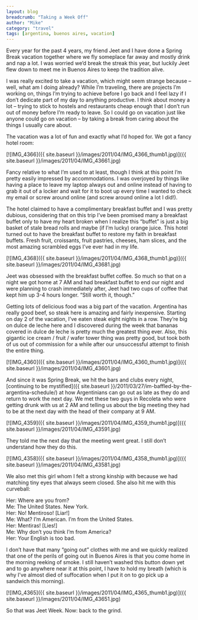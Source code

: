 ```yaml
---
layout: blog
breadcrumb: "Taking a Week Off"
author: "Mike"
category: "travel"
tags: [argentina, buenos aires, vacation]
---
```


Every year for the past 4 years, my friend Jeet and I have done a Spring Break vacation together where we fly someplace far away and mostly drink and nap a lot. I was worried we’d break the streak this year, but luckily Jeet flew down to meet me in Buenos Aires to keep the tradition alive.

I was really excited to take a vacation, which might seem strange because – well, what am I doing already? While I’m traveling, there are projects I’m working on, things I’m trying to achieve before I go back and I feel lazy if I don’t dedicate part of my day to anything productive. I think about money a lot – trying to stick to hostels and restaurants cheap enough that I don’t run out of money before I’m ready to leave. So I could go on vacation just like anyone could go on vacation – by taking a break from caring about the things I usually care about.

The vacation was a lot of fun and exactly what I’d hoped for. We got a fancy hotel room:

[![IMG_4366]({{ site.baseurl }}/images/2011/04/IMG_4366_thumb1.jpg)]({{ site.baseurl }}/images/2011/04/IMG_43661.jpg)

Fancy relative to what I’m used to at least, though I think at this point I’m pretty easily impressed by accommodations. I was overjoyed by things like having a place to leave my laptop always out and online instead of having to grab it out of a locker and wait for it to boot up every time I wanted to check my email or screw around online (and screw around online a lot I did!).

The hotel claimed to have a complimentary breakfast buffet and I was pretty dubious, considering that on this trip I’ve been promised many a breakfast buffet only to have my heart broken when I realize this “buffet” is just a big basket of stale bread rolls and maybe (if I’m lucky) orange juice. This hotel turned out to have the breakfast buffet to restore my faith in breakfast buffets. Fresh fruit, croissants, fruit pastries, cheeses, ham slices, and the most amazing scrambled eggs I’ve ever had in my life.

[![IMG_4368]({{ site.baseurl }}/images/2011/04/IMG_4368_thumb1.jpg)]({{ site.baseurl }}/images/2011/04/IMG_43681.jpg)

Jeet was obsessed with the breakfast buffet coffee. So much so that on a night we got home at 7 AM and had breakfast buffet to end our night and were planning to crash immediately after, Jeet had two cups of coffee that kept him up 3-4 hours longer. “Still worth it, though.”

Getting lots of delicious food was a big part of the vacation. Argentina has really good beef, so steak here is amazing and fairly inexpensive. Starting on day 2 of the vacation, I’ve eaten steak eight nights in a row. They’re big on dulce de leche here and I discovered during the week that bananas covered in dulce de leche is pretty much the greatest thing ever. Also, this gigantic ice cream / fruit / wafer tower thing was pretty good, but took both of us out of commission for a while after our unsuccessful attempt to finish the entire thing.

[![IMG_4360]({{ site.baseurl }}/images/2011/04/IMG_4360_thumb1.jpg)]({{ site.baseurl }}/images/2011/04/IMG_43601.jpg)

And since it was Spring Break, we hit the bars and clubs every night, [continuing to be mystified]({{ site.baseurl }}/2011/03/27/im-baffled-by-the-argentina-schedule/) at how Argentinians can go out as late as they do and return to work the next day. We met these two guys in Recoleta who were getting drunk with us at 2 AM and telling us about the big meeting they had to be at the next day with the head of their company at 9 AM.

[![IMG_4359]({{ site.baseurl }}/images/2011/04/IMG_4359_thumb1.jpg)]({{ site.baseurl }}/images/2011/04/IMG_43591.jpg)

They told me the next day that the meeting went great. I still don’t understand how they do this.

[![IMG_4358]({{ site.baseurl }}/images/2011/04/IMG_4358_thumb1.jpg)]({{ site.baseurl }}/images/2011/04/IMG_43581.jpg)

We also met this girl whom I felt a strong kinship with because we had matching tiny eyes that always seem closed. She also hit me with this curveball:

Her: Where are you from?<br/>
Me: The United States. New York.<br/>
Her: No! Mentiroso! [Liar!]<br/>
Me: What? I’m American. I’m from the United States.<br/>
Her: Mentiras! [Lies!]<br/>
Me: Why don’t you think I’m from America?<br/>
Her: Your English is too bad.

I don’t have that many “going out” clothes with me and we quickly realized that one of the perils of going out in Buenos Aires is that you come home in the morning reeking of smoke. I still haven’t washed this button down yet and to go anywhere near it at this point, I have to hold my breath (which is why I’ve almost died of suffocation when I put it on to go pick up a sandwich this morning).

[![IMG_4365]({{ site.baseurl }}/images/2011/04/IMG_4365_thumb1.jpg)]({{ site.baseurl }}/images/2011/04/IMG_43651.jpg)

So that was Jeet Week. Now: back to the grind.